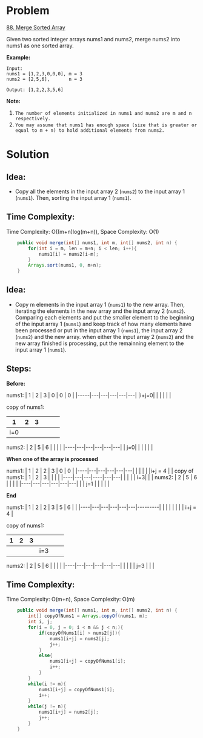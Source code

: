 # Problem
[88. Merge Sorted Array](https://leetcode.com/problems/merge-sorted-array/)

Given two sorted integer arrays nums1 and nums2, merge nums2 into nums1 as one sorted array.
 

**Example:**
```text
Input:
nums1 = [1,2,3,0,0,0], m = 3
nums2 = [2,5,6],       n = 3

Output: [1,2,2,3,5,6]
```

**Note:**

1. ```The number of elements initialized in nums1 and nums2 are m and n respectively.```
2. ```You may assume that nums1 has enough space (size that is greater or equal to m + n) to hold additional elements from nums2.```


# Solution
## Idea:
* Copy all the elements in the input array 2 (```nums2```) to the input array 1 (```nums1```). Then, sorting the input array 1 (```nums1```).
##  Time Complexity:
Time Complexity: O((m+n)log(m+n)), Space Complexity: O(1)

```java
    public void merge(int[] nums1, int m, int[] nums2, int n) {
        for(int i = m, len = m+n; i < len; i++){
            nums1[i] = nums2[i-m];
        }
        Arrays.sort(nums1, 0, m+n);
    }
```

## Idea:
* Copy m elements in the input array 1 (```nums1```) to the new array. Then, iterating the elements in the new array and the input array 2 (```nums2```). Comparing each elements and put the smaller element to the beginning of the input array 1 (```nums1```) and keep track of how many elements have been processed or put in the input array 1 (```nums1```), the input array 2 (```nums2```) and the new array. when either the input array 2 (```nums2```) and the new array finished is processing, put the remainning element to the input array 1 (```nums1```).

## Steps:
**Before:**

nums1: 
|  1  | 2 | 3 | 0 | 0 | 0 |
|-----|---|---|---|---|---|
|i+j=0|   |   |   |   |   |

copy of nums1:

| 1  | 2 | 3 |   |   |   |
|----|---|---|---|---|---|
| i=0|   |   |   |   |   |
nums2:
| 2  | 5 | 6 |   |   |   |
|----|---|---|---|---|---|
| j=0|   |   |   |   |   |

**When one of the array is processed**

nums1: 
| 1  | 2 | 2 | 3 | 0 | 0 |
|----|---|---|---|---|---|
|    |   |   |   |i+j = 4 |   |
copy of nums1:
| 1  | 2 | 3 |    |   |   |
|----|---|---|----|---|---|
|    |   |   | i=3|   |   |
nums2:
| 2  | 5 | 6 |   |   |   |
|----|---|---|---|---|---|
|    | j=1 |   |   |   |   |

**End**

nums1: 
| 1  | 2 | 2 | 3 | 5 | 6 |         |
|----|---|---|---|---|---|---------|
|    |   |   |   |   |   | i+j = 4 |

copy of nums1:

| 1  | 2 | 3 |    |   |   |
|----|---|---|----|---|---|
|    |   |   | i=3|   |   |
nums2:
| 2  | 5 | 6 |   |   |   |
|----|---|---|---|---|---|
|    |   |   | j=3 |   |   |

##  Time Complexity:
Time Complexity: O(m+n), Space Complexity: O(m)

```java
    public void merge(int[] nums1, int m, int[] nums2, int n) {
        int[] copyOfNums1 = Arrays.copyOf(nums1, m);
        int i, j;
        for(i = 0, j = 0; i < m && j < n;){
            if(copyOfNums1[i] > nums2[j]){
                nums1[i+j] = nums2[j];
                j++;
            }
            else{
                nums1[i+j] = copyOfNums1[i];
                i++;
            }
        }
        while(i != m){
            nums1[i+j] = copyOfNums1[i];
            i++;
        }
        while(j != n){
            nums1[i+j] = nums2[j];
            j++;
        }
    }
```
